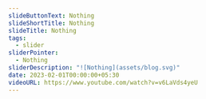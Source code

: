```yaml
---
slideButtonText: Nothing
slideShortTitle: Nothing
slideTitle: Nothing
tags:
  - slider
sliderPointer:
  - Nothing
sliderDescription: "![Nothing](assets/blog.svg)"
date: 2023-02-01T00:00:00+05:30
videoURL: https://www.youtube.com/watch?v=v6LaVds4yeU
---
```

